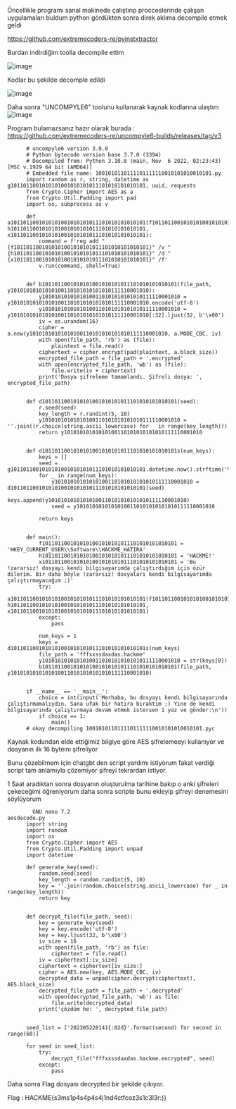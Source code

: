 Öncellikle programı sanal makinede çalıştırıp procceslerinde çalışan uygulamaları buldum python gördükten sonra direk aklıma decompile etmek geldi

https://github.com/extremecoders-re/pyinstxtractor

Burdan indirdiğim toolla decompile ettim 

![image](https://github.com/muhammetolg/KAPSUL-HACKME-2023-CTF/assets/75451957/80014e8e-7bf7-4a8b-8355-0afac2867cdd)

Kodlar bu şekilde decomple edildi 

![image](https://github.com/muhammetolg/KAPSUL-HACKME-2023-CTF/assets/75451957/d63ee05b-353c-4f73-a292-d3ef7ac40e50)

Daha sonra "UNCOMPYLE6" toolunu kullanarak kaynak kodlarına ulaştım 
![image](https://github.com/muhammetolg/KAPSUL-HACKME-2023-CTF/assets/75451957/0294f1be-e310-4d65-a393-92ad0a7a0b71)

Program bulamazsanız hazır olarak burada : https://github.com/extremecoders-re/uncompyle6-builds/releases/tag/v3

          # uncompyle6 version 3.9.0
          # Python bytecode version base 3.7.0 (3394)
          # Decompiled from: Python 3.10.8 (main, Nov  6 2022, 02:23:43) [MSC v.1929 64 bit (AMD64)]
          # Embedded file name: 1001010110111101111110010101010010101.py
          import random as r, string, datetime as g1011011001010101001010101011101010101010101, uuid, requests
          from Crypto.Cipher import AES as a
          from Crypto.Util.Padding import pad
          import os, subprocess as v

          def a1011011001010101001010101011101010101010101(f1011011001010101001010101011101010101010101, h1011011001010101001010101011101010101010101, x1011011001010101001010101011101010101010101):
              command = f'reg add "{f1011011001010101001010101011101010101010101}" /v "{h1011011001010101001010101011101010101010101}" /d "{x1011011001010101001010101011101010101010101}" /f'
              v.run(command, shell=True)


          def b1011011001010101001010101011101010101010101(file_path, y10101010101010100110101010101010111110001010):
              y10101010101010100110101010101010111110001010 = y10101010101010100110101010101010111110001010.encode('utf-8')
              y10101010101010100110101010101010111110001010 = y10101010101010100110101010101010111110001010[:32].ljust(32, b'\x00')
              iv = os.urandom(16)
              cipher = a.new(y10101010101010100110101010101010111110001010, a.MODE_CBC, iv)
              with open(file_path, 'rb') as (file):
                  plaintext = file.read()
              ciphertext = cipher.encrypt(pad(plaintext, a.block_size))
              encrypted_file_path = file_path + '.encrypted'
              with open(encrypted_file_path, 'wb') as (file):
                  file.write(iv + ciphertext)
              print('Dosya şifreleme tamamlandı. Şifreli dosya: ', encrypted_file_path)


          def d1011011001010101001010101011101010101010101(seed):
              r.seed(seed)
              key_length = r.randint(5, 10)
              y10101010101010100110101010101010111110001010 = ''.join((r.choice(string.ascii_lowercase) for _ in range(key_length)))
              return y10101010101010100110101010101010111110001010


          def d1011011001010101001010101011101010101010101s(num_keys):
              keys = []
              seed = g1011011001010101001010101011101010101010101.datetime.now().strftime('%Y%m%d%H%M%S')
              for _ in range(num_keys):
                  y10101010101010100110101010101010111110001010 = d1011011001010101001010101011101010101010101(seed)
                  keys.append(y10101010101010100110101010101010111110001010)
                  seed = y10101010101010100110101010101010111110001010

              return keys


          def main():
              f1011011001010101001010101011101010101010101 = 'HKEY_CURRENT_USER\\Software\\HACKME_HATIRA'
              h1011011001010101001010101011101010101010101 = 'HACKME!'
              x1011011001010101001010101011101010101010101 = 'Bu !zararsız! dosyayı kendi bilgisayarımda çalıştırdığım için özür dilerim. Bir daha böyle !zararsız! dosyaları kendi bilgisayarımda çalıştırmayacağım ;)'
              try:
                  a1011011001010101001010101011101010101010101(f1011011001010101001010101011101010101010101, h1011011001010101001010101011101010101010101, x1011011001010101001010101011101010101010101)
              except:
                  pass

              num_keys = 1
              keys = d1011011001010101001010101011101010101010101s(num_keys)
              file_path = 'fffxxssdaxdas.hackme'
              y10101010101010100110101010101010111110001010 = str(keys[0])
              b1011011001010101001010101011101010101010101(file_path, y10101010101010100110101010101010111110001010)


          if __name__ == '__main__':
              choice = int(input('Merhaba, bu dosyayı kendi bilgisayarında çalıştırmamalıydın. Sana ufak bir hatıra bıraktım ;) Yine de kendi bilgisayarında çalıştırmaya devam etmek istersen 1 yaz ve gönder:\n'))
              if choice == 1:
                  main()
          # okay decompiling 1001010110111101111110010101010010101.pyc

Kaynak kodundan elde ettiğimiz bilgiye göre AES şifrelemeeyi kullanıyor ve dosyanın ilk 16 byteını şifreliyor 

Bunu çözebilmem için chatgbt den script yardımı istiyorum fakat verdiği script tam anlamıyla çözemiyor şifreyi tekrardan istiyor. 

1 Saat aradıktan sonra dosyanın oluşturulma tarihine bakıp o anki şifreleri çekeceğimi öğreniyorum daha sonra scripte bunu ekleyip şifreyi denemesini söylüyorum 
          
            GNU nano 7.2                                                                                                     aesdecode.py                                                                                                               
          import string
          import random
          import os
          from Crypto.Cipher import AES
          from Crypto.Util.Padding import unpad
          import datetime

          def generate_key(seed):
              random.seed(seed)
              key_length = random.randint(5, 10)
              key = ''.join(random.choice(string.ascii_lowercase) for _ in range(key_length))
              return key


          def decrypt_file(file_path, seed):
              key = generate_key(seed)
              key = key.encode('utf-8')
              key = key.ljust(32, b'\x00')
              iv_size = 16
              with open(file_path, 'rb') as file:
                  ciphertext = file.read()
              iv = ciphertext[:iv_size]
              ciphertext = ciphertext[iv_size:]
              cipher = AES.new(key, AES.MODE_CBC, iv)
              decrypted_data = unpad(cipher.decrypt(ciphertext), AES.block_size)
              decrypted_file_path = file_path + '.decrypted'
              with open(decrypted_file_path, 'wb') as file:
                  file.write(decrypted_data)
              print('çözdüm he: ', decrypted_file_path)


          seed_list = ['202305220141{:02d}'.format(second) for second in range(60)]

          for seed in seed_list:
              try:
                  decrypt_file("fffxxssdaxdas.hackme.encrypted", seed)
              except:
                  pass
                 
                 
Daha sonra Flag dosyası decrypted bir şekilde çıkıyor. 

Flag : HACKME{s3ms1p4s4p4s4j1nd4ctfcoz3s1c3l3r:)}


